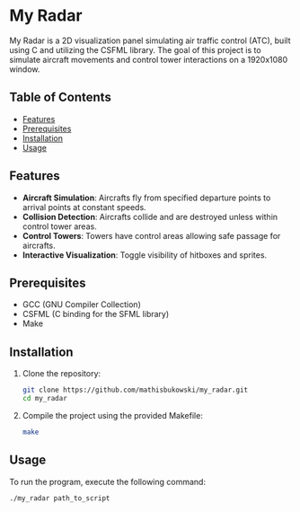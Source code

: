 # My Radar

My Radar is a 2D visualization panel simulating air traffic control (ATC), built using C and utilizing the CSFML library. The goal of this project is to simulate aircraft movements and control tower interactions on a 1920x1080 window.

## Table of Contents
- [Features](#features)
- [Prerequisites](#prerequisites)
- [Installation](#installation)
- [Usage](#usage)

## Features

- **Aircraft Simulation**: Aircrafts fly from specified departure points to arrival points at constant speeds.
- **Collision Detection**: Aircrafts collide and are destroyed unless within control tower areas.
- **Control Towers**: Towers have control areas allowing safe passage for aircrafts.
- **Interactive Visualization**: Toggle visibility of hitboxes and sprites.

## Prerequisites

- GCC (GNU Compiler Collection)
- CSFML (C binding for the SFML library)
- Make

## Installation

1. Clone the repository:
    ```sh
    git clone https://github.com/mathisbukowski/my_radar.git
    cd my_radar
    ```

2. Compile the project using the provided Makefile:
    ```sh
    make
    ```

## Usage

To run the program, execute the following command:
```sh
./my_radar path_to_script
